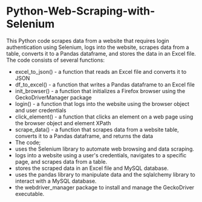 # Python-Web-Scraping-with-Selenium
This Python code scrapes data from a website that requires login authentication using Selenium, logs into the website, scrapes data from a table, converts it to a Pandas dataframe, and stores the data in an Excel file. The code consists of several functions:

- excel_to_json() - a function that reads an Excel file and converts it to JSON
- df_to_excel() - a function that writes a Pandas dataframe to an Excel file
- init_browser() - a function that initializes a Firefox browser using the GeckoDriverManager package
- login() - a function that logs into the website using the browser object and user credentials
- click_element() - a function that clicks an element on a web page using the browser object and element XPath
- scrape_data() - a function that scrapes data from a website table, converts it to a Pandas dataframe, and returns the data
- The code;
 - uses the Selenium library to automate web browsing and data scraping.
 - logs into a website using a user's credentials, navigates to a specific page, and scrapes data from a table.
 - stores the scraped data in an Excel file and MySQL database.
 - uses the pandas library to manipulate data and the sqlalchemy library to interact with a MySQL database.
 - the webdriver_manager package to install and manage the GeckoDriver executable.
